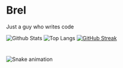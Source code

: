 # Brel

Just a guy who writes code

![Github Stats](https://github-readme-stats.vercel.app/api?username=brelnosse&show_icons=true&theme=dark)
![Top Langs](https://github-readme-stats.vercel.app/api/top-langs/?username=brelnosse&langs_count=8&layout=compact&theme=dark)
[![GitHub Streak](https://streak-stats.demolab.com/?user=brelnosse&theme=dark)](https://git.io/streak-stats)

###

<br clear="both">

<img src="https://raw.githubusercontent.com/brelnosse/brelnosse/output/github-contribution-grid-snake-dark.svg" alt="Snake animation" />
